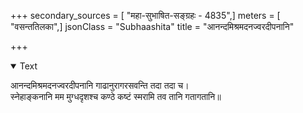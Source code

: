 +++
secondary_sources = [ "महा-सुभाषित-सङ्ग्रहः - 4835",]
meters = [ "वसन्ततिलका",]
jsonClass = "Subhaashita"
title = "आनन्दमिश्रमदनज्वरदीपनानि"

+++

<details open><summary>Text</summary>

आनन्दमिश्रमदनज्वरदीपनानि गाढानुरागरसवन्ति तदा तदा च।  
स्नेहाङ्कनानि मम मुग्धदृशश्च कण्ठे कष्टं स्मरामि तव तानि गतागतानि॥
</details>
